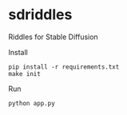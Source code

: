 # sdriddles

Riddles for Stable Diffusion

Install

```shell
pip install -r requirements.txt
make init
```

Run

```shell
python app.py
```
